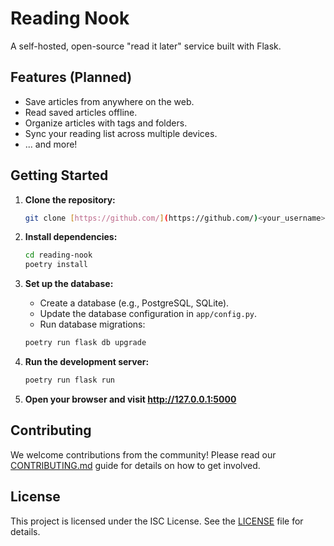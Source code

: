 # Reading Nook

A self-hosted, open-source "read it later" service built with Flask.

## Features (Planned)

*   Save articles from anywhere on the web.
*   Read saved articles offline.
*   Organize articles with tags and folders.
*   Sync your reading list across multiple devices.
*   ... and more!

## Getting Started

1.  **Clone the repository:**

    ```bash
    git clone [https://github.com/](https://github.com/)<your_username>/reading-nook.git
    ```

2.  **Install dependencies:**

    ```bash
    cd reading-nook
    poetry install
    ```

3.  **Set up the database:**

    *   Create a database (e.g., PostgreSQL, SQLite).
    *   Update the database configuration in `app/config.py`.
    *   Run database migrations:

    ```bash
    poetry run flask db upgrade
    ```

4.  **Run the development server:**

    ```bash
    poetry run flask run
    ```

5.  **Open your browser and visit http://127.0.0.1:5000**

## Contributing

We welcome contributions from the community! Please read our [CONTRIBUTING.md](CONTRIBUTING.md) guide for details on how to get involved.

## License

This project is licensed under the ISC License. See the [LICENSE](LICENSE) file for details.

